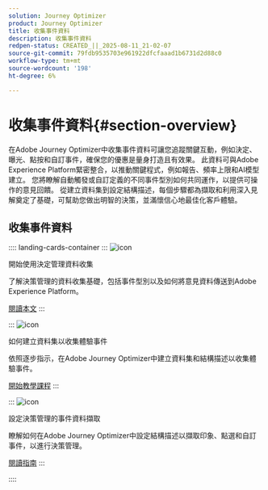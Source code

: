 ```yaml
---
solution: Journey Optimizer
product: Journey Optimizer
title: 收集事件資料
description: 收集事件資料
redpen-status: CREATED_||_2025-08-11_21-02-07
source-git-commit: 79fdb9535703e961922dfcfaaad1b6731d2d88c0
workflow-type: tm+mt
source-wordcount: '198'
ht-degree: 6%

---
```



# 收集事件資料{#section-overview}

在Adobe Journey Optimizer中收集事件資料可讓您追蹤關鍵互動，例如決定、曝光、點按和自訂事件，確保您的優惠是量身打造且有效果。 此資料可與Adobe Experience Platform緊密整合，以推動關鍵程式，例如報告、頻率上限和AI模型建立。 您將瞭解自動觸發或自訂定義的不同事件型別如何共同運作，以提供可操作的意見回饋。 從建立資料集到設定結構描述，每個步驟都為擷取和利用深入見解奠定了基礎，可幫助您做出明智的決策，並滿懷信心地最佳化客戶體驗。

## 收集事件資料

:::: landing-cards-container
:::
![icon](https://cdn.experienceleague.adobe.com/icons/book.svg)

開始使用決定管理資料收集

了解決策管理的資料收集基礎，包括事件型別以及如何將意見資料傳送到Adobe Experience Platform。

[閱讀本文](../using/offers/data-collection/data-collection.md)
:::

:::
![icon](https://cdn.experienceleague.adobe.com/icons/circle-play.svg)

如何建立資料集以收集體驗事件

依照逐步指示，在Adobe Journey Optimizer中建立資料集和結構描述以收集體驗事件。

[開始教學課程](../using/offers/data-collection/create-dataset.md)
:::

:::
![icon](https://cdn.experienceleague.adobe.com/icons/gear.svg)

設定決策管理的事件資料擷取

瞭解如何在Adobe Journey Optimizer中設定結構描述以擷取印象、點選和自訂事件，以進行決策管理。

[閱讀指南](../using/offers/data-collection/schema-requirement.md)
:::

::::
